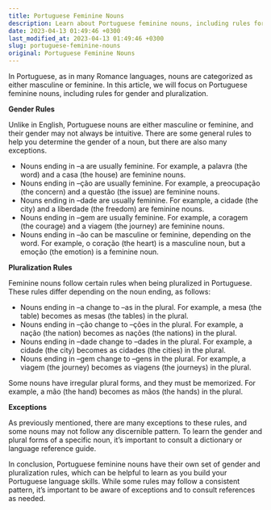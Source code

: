 ```yaml
---
title: Portuguese Feminine Nouns
description: Learn about Portuguese feminine nouns, including rules for gender and pluralization.
date: 2023-04-13 01:49:46 +0300
last_modified_at: 2023-04-13 01:49:46 +0300
slug: portuguese-feminine-nouns
original: Portuguese Feminine Nouns
---
```

In Portuguese, as in many Romance languages, nouns are categorized as either masculine or feminine. In this article, we will focus on Portuguese feminine nouns, including rules for gender and pluralization.

**Gender Rules**

Unlike in English, Portuguese nouns are either masculine or feminine, and their gender may not always be intuitive. There are some general rules to help you determine the gender of a noun, but there are also many exceptions.

- Nouns ending in –a are usually feminine. For example, a palavra (the word) and a casa (the house) are feminine nouns. 
- Nouns ending in –ção are usually feminine. For example, a preocupação (the concern) and a questão (the issue) are feminine nouns.
- Nouns ending in –dade are usually feminine. For example, a cidade (the city) and a liberdade (the freedom) are feminine nouns.
- Nouns ending in –gem are usually feminine. For example, a coragem (the courage) and a viagem (the journey) are feminine nouns.
- Nouns ending in –ão can be masculine or feminine, depending on the word. For example, o coração (the heart) is a masculine noun, but a emoção (the emotion) is a feminine noun.

**Pluralization Rules**

Feminine nouns follow certain rules when being pluralized in Portuguese. These rules differ depending on the noun ending, as follows:

- Nouns ending in –a change to –as in the plural. For example, a mesa (the table) becomes as mesas (the tables) in the plural.
- Nouns ending in –ção change to –ções in the plural. For example, a nação (the nation) becomes as nações (the nations) in the plural.
- Nouns ending in –dade change to –dades in the plural. For example, a cidade (the city) becomes as cidades (the cities) in the plural.
- Nouns ending in –gem change to –gens in the plural. For example, a viagem (the journey) becomes as viagens (the journeys) in the plural.

Some nouns have irregular plural forms, and they must be memorized. For example, a mão (the hand) becomes as mãos (the hands) in the plural.

**Exceptions**

As previously mentioned, there are many exceptions to these rules, and some nouns may not follow any discernible pattern. To learn the gender and plural forms of a specific noun, it’s important to consult a dictionary or language reference guide.

In conclusion, Portuguese feminine nouns have their own set of gender and pluralization rules, which can be helpful to learn as you build your Portuguese language skills. While some rules may follow a consistent pattern, it’s important to be aware of exceptions and to consult references as needed.